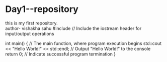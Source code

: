 # Day1--repository
this is my first repository.
<br>
author- vishakha sahu
#include <iostream> // Include the iostream header for input/output operations

int main() { // The main function, where program execution begins
    std::cout << "Hello World!" << std::endl; // Output "Hello World!" to the console
    return 0; // Indicate successful program termination
}
